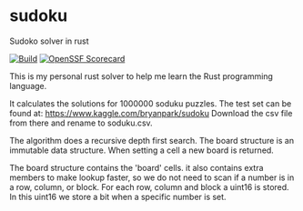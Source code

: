 # sudoku
Sudoko solver in rust

[![Build](https://github.com/jlamain/sudoku/actions/workflows/build.yml/badge.svg)](https://github.com/jlamain/sudoku/actions/workflows/build.yml)
[![OpenSSF Scorecard](https://api.scorecard.dev/projects/github.com/jlamain/sudoku/badge)](https://scorecard.dev/viewer/?uri=github.com/jlamain/sudoku)

This is my personal rust solver to help me learn the Rust programming language.

It calculates the solutions for 1000000 soduku puzzles. The test set can be found at: https://www.kaggle.com/bryanpark/sudoku
Download the csv file from there and rename to soduku.csv.

The algorithm does a recursive depth first search. 
The board structure is an immutable data structure. When setting a cell a new board is returned.

The board structure contains the 'board' cells.
it also contains extra members to make lookup faster, so we do not need to scan if a number is in a row, column, or block. 
For each row, column and block a uint16 is stored. In this uint16 we store a bit when a specific number is set.
